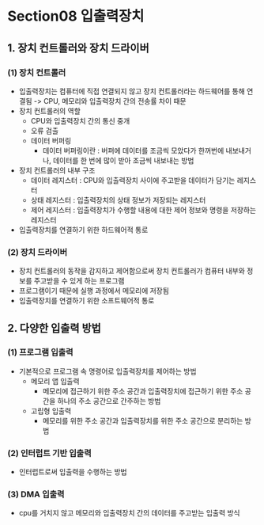# Section08 입출력장치

## 1. 장치 컨트롤러와 장치 드라이버
### (1) 장치 컨트롤러
 
- 입출력장치는 컴퓨터에 직접 연결되지 않고 장치 컨트롤러라는 하드웨어를 통해 연결됨 -> CPU, 메모리와 입출력장치 간의 전송률 차이 때문
- 장치 컨트롤러의 역할
    - CPU와 입출력장치 간의 통신 중개
    - 오류 검출
    - 데이터 버퍼링
        - 데이터 버퍼링이란 : 버퍼에 데이터를 조금씩 모았다가 한꺼번에 내보내거나, 데이터를 한 번에 많이 받아 조금씩 내보내는 방법
- 장치 컨트롤러의 내부 구조
    - 데이터 레지스터 : CPU와 입출력장치 사이에 주고받을 데이터가 담기는 레지스터
    - 상태 레지스터 : 입출력장치의 상태 정보가 저장되는 레지스터
    - 제어 레지스터 : 입출력장치가 수행할 내용에 대한 제어 정보와 명령을 저장하는 레지스터
- 입출력장치를 연결하기 위한 하드웨어적 통로

### (2) 장치 드라이버

- 장치 컨트롤러의 동작을 감지하고 제어함으로써 장치 컨트롤러가 컴퓨터 내부와 정보를 주고받을 수 있게 하는 프로그램
- 프로그램이기 때문에 실행 과정에서 메모리에 저장됨
- 입출력장치를 연결하기 위한 소프트웨어적 통로


## 2. 다양한 입출력 방법
### (1) 프로그램 입출력
- 기본적으로 프로그램 속 명령어로 입출력장치를 제어하는 방법
    - 메모리 앱 입출력
        - 메모리에 접근하기 위한 주소 공간과 입출력장치에 접근하기 위한 주소 공간을 하나의 주소 공간으로 간주하는 방법
    - 고립형 입출력
        - 메모리를 위한 주소 공간과 입출력장치를 위한 주소 공간으로 분리하는 방법


### (2) 인터럽트 기반 입출력
- 인터럽트로써 입출력을 수행하는 방법


### (3) DMA 입출력
- cpu를 거치지 않고 메모리와 입출력장치 간의 데이터를 주고받는 입출력 방식